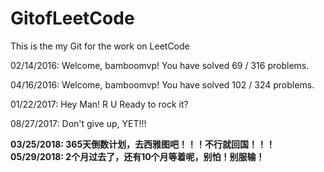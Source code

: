 # GitofLeetCode
This is the my Git for the work on LeetCode

02/14/2016:
Welcome, bamboomvp! You have solved 69 / 316 problems.

04/16/2016:
Welcome, bamboomvp! You have solved 102 / 324 problems.

01/22/2017:
Hey Man! R U Ready to rock it?

08/27/2017:
Don't give up, YET!!!

<b>
03/25/2018:
365天倒数计划，去西雅图吧！！！不行就回国！！！
</b>


<b>
05/29/2018:
2个月过去了，还有10个月等着呢，别怕！别服输！
</b>
